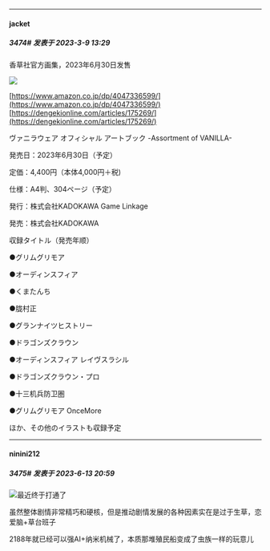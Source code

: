 
*****

####  jacket  
##### 3474#       发表于 2023-3-9 13:29

香草社官方画集，2023年6月30日发售

<img src="https://img.imoutomoe.net/images/2023/03/09/51LjRtvBcML.jpg" referrerpolicy="no-referrer">

[https://www.amazon.co.jp/dp/4047336599/](https://www.amazon.co.jp/dp/4047336599/)
[https://dengekionline.com/articles/175269/](https://dengekionline.com/articles/175269/)

ヴァニラウェア オフィシャル アートブック -Assortment of VANILLA-

発売日：2023年6月30日（予定）

定価：4,400円（本体4,000円＋税)

仕様：A4判、304ページ（予定）

発行：株式会社KADOKAWA Game Linkage

発売：株式会社KADOKAWA

収録タイトル（発売年顺）

●グリムグリモア

●オーディンスフィア

●くまたんち

●胧村正

●グランナイツヒストリー

●ドラゴンズクラウン

●オーディンスフィア レイヴスラシル

●ドラゴンズクラウン・プロ

●十三机兵防卫圏

●グリムグリモア OnceMore

ほか、その他のイラストも収録予定

*****

####  ninini212  
##### 3475#       发表于 2023-6-13 20:59

<img src="https://static.saraba1st.com/image/smiley/face2017/067.png" referrerpolicy="no-referrer">最近终于打通了

虽然整体剧情非常精巧和硬核，但是推动剧情发展的各种因素实在是过于生草，恋爱脑+草台班子

2188年就已经可以强AI+纳米机械了，本质那堆殖民船变成了虫族一样的玩意儿


